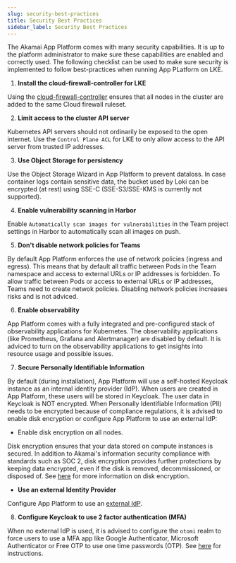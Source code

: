 ```yaml
---
slug: security-best-practices
title: Security Best Practices
sidebar_label: Security Best Practices
---
```


The Akamai App Platform comes with many security capabilities. It is up to the platform administrator to make sure these capabilities are enabled and correctly used. The following checklist can be used to make sure security is implemented to follow best-practices when running App PLatform on LKE.

1. **Install the cloud-firewall-controller for LKE**

Using the [cloud-firewall-controller](https://github.com/linode/cloud-firewall-controller) ensures that all nodes in the cluster are added to the same Cloud firewall ruleset.

2. **Limit access to the cluster API server**

Kubernetes API servers should not ordinarily be exposed to the open internet. Use the `Control Plane ACL` for LKE to only allow access to the API server from trusted IP addresses.

3. **Use Object Storage for persistency**

Use the Object Storage Wizard in App Platform to prevent dataloss. In case container logs contain sensitive data, the bucket used by Loki can be encrypted (at rest) using SSE-C (SSE-S3/SSE-KMS is currently not supported).

4. **Enable vulnerability scanning in Harbor**

Enable `Automatically scan images for vulnerabilities` in the Team project settings in Harbor to automatically scan all images on push.

5. **Don't disable network policies for Teams**

By default App Platform enforces the use of network policies (ingress and egress). This means that by default all traffic between Pods in the Team namespace and access to external URLs or IP addresses is forbidden. To allow traffic between Pods or access to external URLs or IP addresses, Teams need to create netwok policies. Disabling network policies increases risks and is not adviced.

6. **Enable observability**

App Platform comes with a fully integrated and pre-configured stack of observability applications for Kubernetes. The observability applications (like Prometheus, Grafana and Alertmanager) are disabled by default. It is adviced to turn on the observability applications to get insights into resource usage and possible issues.

7. **Secure Personally Identifiable Information**

By default (during installation), App Platform will use a self-hosted Keycloak instance as an internal identity provider (IdP). When users are created in App Platform, these users will be stored in Keycloak. The user data in Keycloak is NOT encrypted. When Personally Identifiable Information (PII) needs to be encrypted because of compliance regulations, it is advised to enable disk encryption or configure App Platform to use an external IdP:

- Enable disk encryption on all nodes.

Disk encryption ensures that your data stored on compute instances is secured. In addition to Akamai's information security compliance with standards such as SOC 2, disk encryption provides further protections by keeping data encrypted, even if the disk is removed, decommissioned, or disposed of. See [here](https://techdocs.akamai.com/cloud-computing/docs/local-disk-encryption) for more information on disk encryption.

- **Use an external Identity Provider**

Configure App Platform to use an [external IdP](../for-ops/console/settings/oidc.md).

8. **Configure Keycloak to use 2 factor authentication (MFA)**

When no external IdP is used, it is advised to configure the `otomi` realm to force users to use a MFA app like Google Authenticator, Microsoft Authenticator or Free OTP to use one time passwords (OTP). See [here](https://www.keycloak.org/docs/latest/server_admin/index.html#configuring-authentication_server_administration_guide) for instructions.

